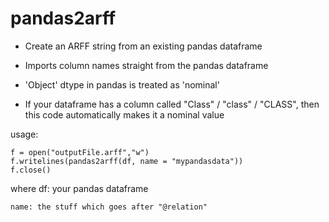 # pandas2arff
- Create an ARFF string from an existing pandas dataframe

- Imports column names straight from the pandas dataframe

- 'Object' dtype in pandas is treated as 'nominal'

- If your dataframe has a column called "Class" / "class" / "CLASS", then this code automatically makes it a nominal value

usage:

```
f = open("outputFile.arff","w")
f.writelines(pandas2arff(df, name = "mypandasdata"))
f.close()
```

where
    df: your pandas dataframe

    name: the stuff which goes after "@relation"

